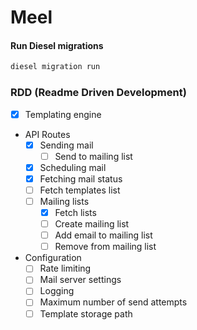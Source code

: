 # Meel

#### Run Diesel migrations

```bash
diesel migration run
```

### RDD (Readme Driven Development)

- [x] Templating engine
- API Routes
    - [x] Sending mail
        - [ ] Send to mailing list
    - [x] Scheduling mail
    - [x] Fetching mail status
    - [ ] Fetch templates list
    - [ ] Mailing lists
        - [x] Fetch lists
        - [ ] Create mailing list
        - [ ] Add email to mailing list
        - [ ] Remove from mailing list
- Configuration
    - [ ] Rate limiting
    - [ ] Mail server settings
    - [ ] Logging
    - [ ] Maximum number of send attempts
    - [ ] Template storage path
